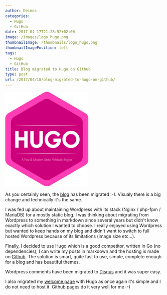 ```yaml
---
author: Deimos
categories:
  - Hugo
  - GitHub
date: 2017-04-17T21:28:52+02:00
image: /images/logo_hugo.png
thumbnailImage: /thumbnails/logo_hugo.png
thumbnailImagePosition: left
tags:
  - Hugo
  - GitHub
title: Blog migrated to Hugo on Github
type: post
url: /2017/04/18/blog-migrated-to-hugo-on-github/
---
```


![Hugo](/images/logo_hugo.png)

As you certainly seen, the [blog][1] has been migrated :-). Visualy there is a big change and technically it's the same.

I was fed up about maintaining Wordpress with its stack (Nginx / php-fpm / MariaDB) for a mostly static blog. I was thinking about migrating from Wordpress to something in markdown since several years but didn't know exactly which solution I wanted to choose. I really enjoyed using Wordpress but wanted to keep hands on my blog and didn't want to switch to full hosted Wordpress because of its limitations (image size etc...).

Finally, I decided to use Hugo which is a good competitor, written in Go (no dependencies), I can write my posts in markdown and the hosting is made on [Github][4]. The solution is smart, quite fast to use, simple, complete enough for a blog and has beautiful themes.

Wordpress comments have been migrated to [Disqus][2] and it was super easy.

I also migrated my [welcome page][3] with Hugo as once again it's simple and I do not need to host it. Github pages do it very well for me :-)

 [1]: https://blog.deimos.fr
 [2]: https://disqus.com/
 [3]: https://www.deimos.fr
 [4]: https://github.com/deimosfr/blog
